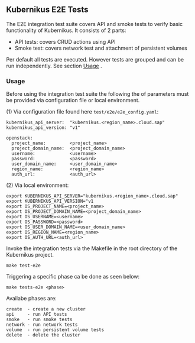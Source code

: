 Kubernikus E2E Tests
--------------------

The E2E integration test suite covers API and smoke tests to verify basic functionality of Kubernikus. 
It consists of 2 parts:
  * API tests:  covers CRUD actions using API
  * Smoke test: covers network test and attachment of persistent volumes

Per default all tests are executed. However tests are grouped and can be run independently. See section [Usage](Usage) .

### Usage

Before using the integration test suite the following the of parameters must be provided via configuration file or local environment.

(1) Via configuration file found here `test/e2e/e2e_config.yaml`:
```
kubernikus_api_server:  "kubernikus.<region_name>.cloud.sap"
kubernikus_api_version: "v1"

openstack:
  project_name:         <project_name>
  project_domain_name:  <project_domain_name>
  username:             <username>
  password:             <password>
  user_domain_name:     <user_domain_name>
  region_name:          <region_name>
  auth_url:             <auth_url>
```

(2) Via local environment:
```
export KUBERNIKUS_API_SERVER="kubernikus.<region_name>.cloud.sap"
export KUBERNIKUS_API_VERSION="v1
export OS_PROJECT_NAME=<project_name>
export OS_PROJECT_DOMAIN_NAME=<project_domain_name>
export OS_USERNAME=<username>
export OS_PASSWORD=<password>
export OS_USER_DOMAIN_NAME=<user_domain_name>
export OS_REGION_NAME=<region_name>
export OS_AUTH_URL=<auth_url>
```

Invoke the integration tests via the Makefile in the root directory of the Kubernikus project.
```
make test-e2e
``` 
Triggering a specific phase ca be done as seen below:
```
make tests-e2e <phase>
```
Availabe phases are:
```
create  - create a new cluster
api     - run API tests
smoke   - run smoke tests
network - run network tests
volume  - run persistent volume tests
delete  - delete the cluster
```
